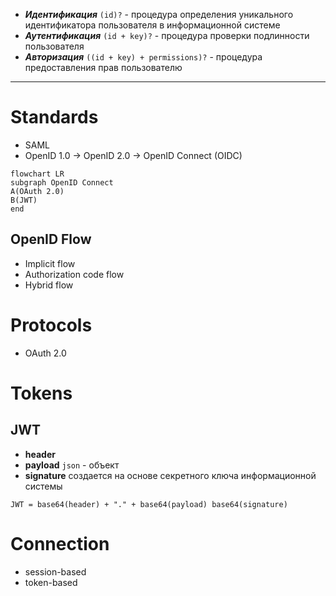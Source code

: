 -  ***Идентификация*** `(id)?` - процедура определения уникального идентификатора пользователя в информационной системе
- ***Аутентификация*** `(id + key)?` - процедура проверки подлинности пользователя
- ***Авторизация*** `((id + key) + permissions)?` - процедура предоставления прав пользователю

---

# Standards
- SAML
- OpenID 1.0 -> OpenID 2.0 -> OpenID Connect (OIDC)

```mermaid
flowchart LR
subgraph OpenID Connect
A(OAuth 2.0)
B(JWT)
end
```

## OpenID Flow
- Implicit flow
- Authorization code flow
- Hybrid flow

# Protocols
- OAuth 2.0

# Tokens

## JWT
- **header**
- **payload**
	`json` - объект
- **signature**
	создается на основе секретного ключа информационной системы
```
JWT = base64(header) + "." + base64(payload) base64(signature)
```

# Connection
- session-based
- token-based